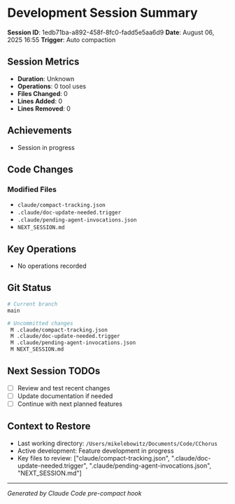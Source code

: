 # Development Session Summary

**Session ID**: 1edb71ba-a892-458f-8fc0-fadd5e5aa6d9
**Date**: August 06, 2025 16:55
**Trigger**: Auto compaction


## Session Metrics

- **Duration**: Unknown
- **Operations**: 0 tool uses
- **Files Changed**: 0
- **Lines Added**: 0
- **Lines Removed**: 0

## Achievements

- Session in progress

## Code Changes


### Modified Files
- `claude/compact-tracking.json`
- `.claude/doc-update-needed.trigger`
- `.claude/pending-agent-invocations.json`
- `NEXT_SESSION.md`

## Key Operations

- No operations recorded

## Git Status

```bash
# Current branch
main

# Uncommitted changes
 M .claude/compact-tracking.json
 M .claude/doc-update-needed.trigger
 M .claude/pending-agent-invocations.json
 M NEXT_SESSION.md

```

## Next Session TODOs

- [ ] Review and test recent changes
- [ ] Update documentation if needed
- [ ] Continue with next planned features

## Context to Restore

- Last working directory: `/Users/mikelebowitz/Documents/Code/CChorus`
- Active development: Feature development in progress
- Key files to review: ["claude/compact-tracking.json", ".claude/doc-update-needed.trigger", ".claude/pending-agent-invocations.json", "NEXT_SESSION.md"]

---

*Generated by Claude Code pre-compact hook*

